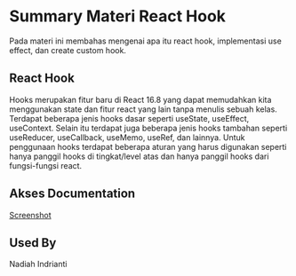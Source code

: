 # Summary Materi React Hook
Pada materi ini membahas mengenai apa itu react hook, implementasi use effect, dan create custom hook.


## React Hook 

Hooks merupakan fitur baru di React 16.8 yang dapat memudahkan kita menggunakan state dan fitur react yang lain tanpa menulis sebuah kelas. Terdapat beberapa jenis hooks dasar seperti useState, useEffect, useContext. Selain itu terdapat juga beberapa jenis hooks tambahan seperti useReducer, useCallback, useMemo, useRef, dan lainnya. Untuk penggunaan hooks terdapat beberapa aturan yang harus digunakan seperti hanya panggil hooks di tingkat/level atas dan hanya panggil hooks dari fungsi-fungsi react. 


## Akses Documentation

[Screenshot](https://github.com/nadiahindrianti/react_nadiah-indrianti/tree/main/11_React%20Hook/Screenshot)


## Used By

Nadiah Indrianti


